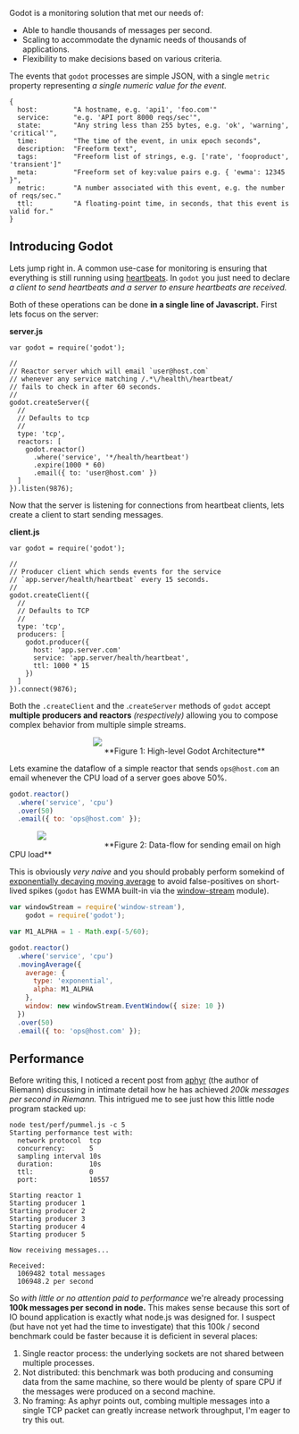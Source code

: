 Godot is a monitoring solution that met our needs of:

* Able to handle thousands of messages per second.
* Scaling to accommodate the dynamic needs of thousands of applications.
* Flexibility to make decisions based on various criteria.

The events that `godot` processes are simple JSON, with a single `metric` property representing _a single numeric value for the event._

```
{
  host:         "A hostname, e.g. 'api1', 'foo.com'"
  service:      "e.g. 'API port 8000 reqs/sec'",
  state:        "Any string less than 255 bytes, e.g. 'ok', 'warning', 'critical'",
  time:         "The time of the event, in unix epoch seconds",
  description:  "Freeform text",
  tags:         "Freeform list of strings, e.g. ['rate', 'fooproduct', 'transient']"
  meta:         "Freeform set of key:value pairs e.g. { 'ewma': 12345 }",
  metric:       "A number associated with this event, e.g. the number of reqs/sec."
  ttl:          "A floating-point time, in seconds, that this event is valid for."
}
```

## Introducing Godot

Lets jump right in. A common use-case for monitoring is ensuring that everything is still running using [heartbeats][heartbeat]. In `godot` you just need to declare _a client to send heartbeats and a server to ensure heartbeats are received._

Both of these operations can be done **in a single line of Javascript.** First lets focus on the server:

**server.js**
```
var godot = require('godot');

//
// Reactor server which will email `user@host.com`
// whenever any service matching /.*\/health\/heartbeat/
// fails to check in after 60 seconds.
//
godot.createServer({
  //
  // Defaults to tcp
  //
  type: 'tcp',
  reactors: [
    godot.reactor()
      .where('service', '*/health/heartbeat')
      .expire(1000 * 60)
      .email({ to: 'user@host.com' })
  ]
}).listen(9876);
```

Now that the server is listening for connections from heartbeat clients, lets create a client to start sending messages.

**client.js**
```
var godot = require('godot');

//
// Producer client which sends events for the service
// `app.server/health/heartbeat` every 15 seconds.
//
godot.createClient({
  //
  // Defaults to TCP
  //
  type: 'tcp',
  producers: [
    godot.producer({
      host: 'app.server.com'
      service: 'app.server/health/heartbeat',
      ttl: 1000 * 15
    })
  ]
}).connect(9876);
```

Both the `.createClient` and the .`createServer` methods of `godot` accept **multiple producers and reactors** _(respectively)_ allowing you to compose complex behavior from multiple simple streams.

<img style="margin: 0 0 0 150px;" src="/img/godot-overview.png" />
<br/><span style="margin-left:170px">**Figure 1: High-level Godot Architecture**</span>

Lets examine the dataflow of a simple reactor that sends `ops@host.com` an email whenever the CPU load of a server goes above 50%.

```js
godot.reactor()
  .where('service', 'cpu')
  .over(50)
  .email({ to: 'ops@host.com' });
```

<img style="margin: 0 0 0 50px;" src="/img/email-flow.png" />
<br/><span style="margin-left:170px">**Figure 2: Data-flow for sending email on high CPU load**</span>

This is obviously _very naive_ and you should probably perform somekind of [exponentially decaying moving average][ewma] to avoid false-positives on short-lived spikes (`godot` has EWMA built-in via the [window-stream][window-stream] module).

```js
var windowStream = require('window-stream'),
    godot = require('godot');

var M1_ALPHA = 1 - Math.exp(-5/60);

godot.reactor()
  .where('service', 'cpu')
  .movingAverage({
    average: {
      type: 'exponential',
      alpha: M1_ALPHA
    },
    window: new windowStream.EventWindow({ size: 10 })
  })
  .over(50)
  .email({ to: 'ops@host.com' });
```

## Performance

Before writing this, I noticed a recent post from [aphyr][200k-second] (the author of Riemann) discussing in intimate detail how he has achieved _200k messages per second in Riemann._ This intrigued me to see just how this little node program stacked up:

```
node test/perf/pummel.js -c 5
Starting performance test with:
  network protocol  tcp
  concurrency:      5
  sampling interval 10s
  duration:         10s
  ttl:              0
  port:             10557

Starting reactor 1
Starting producer 1
Starting producer 2
Starting producer 3
Starting producer 4
Starting producer 5

Now receiving messages...

Received:
  1069482 total messages
  106948.2 per second
```

So _with little or no attention paid to performance_ we're already processing **100k messages per second in node.** This makes sense because this sort of IO bound application is exactly what node.js was designed for. I suspect (but have not yet had the time to investigate) that this 100k / second benchmark could be faster because it is deficient in several places:

1. Single reactor process: the underlying sockets are not shared between multiple processes.
2. Not distributed: this benchmark was both producing and consuming data from the same machine, so there would be plenty of spare CPU if the messages were produced on a second machine.
3. No framing: As aphyr points out, combing multiple messages into a single TCP packet can greatly increase network throughput, I'm eager to try this out.

[godot]: https://github.com/nodejitsu/godot
[cep]: http://en.wikipedia.org/wiki/Complex_event_processing
[riemann-source]: https://github.com/aphyr/riemann/blob/master/src/riemann/streams.clj#L550-L592
[nodejs]: http://nodejs.org
[heartbeat]: http://en.wikipedia.org/wiki/Heartbeat_network
[200k-second]: http://aphyr.com/posts/269-reaching-200k-events-sec
[ewma]: http://en.wikipedia.org/wiki/Exponential_smoothing#The_exponential_moving_average
[window-stream]: https://github.com/indexzero/window-stream

[meta:title]: <> (Writing Custom Reactors)
